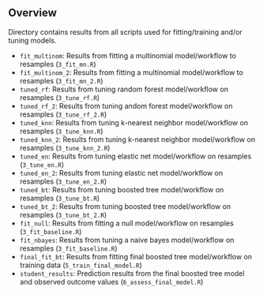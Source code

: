 ## Overview

Directory contains results from all scripts used for fitting/training and/or tuning models. 

- `fit_multinom`: Results from fitting a multinomial model/workflow to resamples (`3_fit_mn.R`)
- `fit_multinom_2`: Results from fitting a multinomial model/workflow to resamples (`3_fit_mn_2.R`)
- `tuned_rf`: Results from tuning random forest model/workflow on resamples (`3_tune_rf.R`)
- `tuned_rf_2`: Results from tuning andom forest model/workflow on resamples (`3_tune_rf_2.R`)
- `tuned_knn`: Results from tuning k-nearest neighbor model/workflow on resamples (`3_tune_knn.R`)
- `tuned_knn_2`: Results from tuning k-nearest neighbor model/workflow on resamples (`3_tune_knn_2.R`)
- `tuned_en`: Results from tuning elastic net model/workflow on resamples (`3_tune_en.R`)
- `tuned_en_2`: Results from tuning elastic net model/workflow on resamples (`3_tune_en_2.R`)
- `tuned_bt`: Results from tuning boosted tree model/workflow on resamples (`3_tune_bt.R`)
- `tuned_bt_2`: Results from tuning boosted tree model/workflow on resamples (`3_tune_bt_2.R`)
- `fit_null`: Results from fitting a null model/workflow on resamples (`3_fit_baseline.R`)
- `fit_nbayes`: Results from tuning a naive bayes model/workflow on resamples (`3_fit_baseline.R`)
- `final_fit_bt`: Results from fitting final boosted tree model/workflow on training data (`5_train_final_model.R`)
- `student_results`: Prediction results from the final boosted tree model and observed outcome values (`6_assess_final_model.R`)